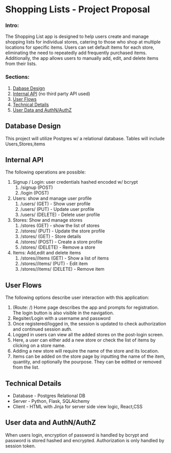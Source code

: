 # Shopping Lists - Project Proposal

### Intro:

The Shopping List app is designed to help users create and manage shopping lists for individual stores, catering to those who shop at multiple locations for specific items. Users can set default items for each store, eliminating the need to repeatedly add frequently purchased items. Additionally, the app allows users to manually add, edit, and delete items from their lists.

### Sections:

1. [Dabase Design](#database-design)
2. [Internal API](#internal-api) (no third party API used)
3. [User Flows](#user-flows)
4. [Technical Details](#technical-details)
5. [User Data and AuthN/AuthZ](#user-data-and-authnauthz)

## Database Design

This project will utilize Postgres w/ a relational database. Tables will include
Users,Stores,items

## Internal API

The following operations are possible:

1. Signup / Login: user credentials hashed encoded w/ bcrypt
   1. /signup (POST)
   2. /login (POST)
2. Users: show and manage user profile
   1. /users/<userId> (GET) - Show user profile
   2. /users/<userId> (PUT) - Update user profile
   3. /users/<userId> (DELETE) - Delete user profile
3. Stores: Show and manage stores
   1. /stores (GET) - show the list of stores
   2. /stores/<storeId> (PUT) - Update the store profile
   3. /stores/<storeId> (GET) - Store details
   4. /stores/<storeId> (POST) - Create a store profile
   5. /stores/<storeId> (DELETE) - Remove a store
4. Items: Add,edit and delete items
   1. /stores/<storeId>/items (GET) - Show a list of items
   2. /stores/<storeId>/items/<itemId> (PUT) - Edit item
   3. /stores/<storeId>/items/<itemId> (DELETE) - Remove item

## User Flows

The following options describe user interaction with this application:

1. (Route: /) Home page describes the app and prompts for registration. The login button is also visible in the navigation.
2. Regsiter/Login with a username and password
3. Once registered/logged in, the session is updated to check authorization and continued session auth.
4. Logged in users can view all the added stores on the post-login screen.
5. Here, a user can either add a new store or check the list of items by clicking on a store name.
6. Adding a new store will require the name of the store and its location.
7. Items can be added on the store page by inputting the name of the item, quantity, and optionally the pourpose. They can be editted or removed from the list.

## Technical Details

- Database - Postgres Relational DB
- Server - Python, Flask, SQLAlchemy
- Client - HTML with Jinja for server side view logic, React,CSS

## User data and AuthN/AuthZ

When users login, encryption of password is handled by bcrypt and password is stored hashed and encrypted. Authorization is only handled by session token.
